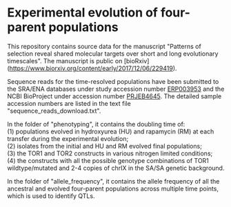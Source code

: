 # Experimental evolution of four-parent populations

This repository contains source data for the manuscript "Patterns of selection reveal shared molecular targets over short and long evolutionary timescales". The manuscript is public on [bioRxiv] (https://www.biorxiv.org/content/early/2017/12/06/229419).

Sequence reads for the time-resolved populations have been submitted to the SRA/ENA databases under study accession number [ERP003953](https://www.ebi.ac.uk/ena/data/view/PRJEB4645) and the NCBI BioProject under accession number [PRJEB4645](https://www.ncbi.nlm.nih.gov/bioproject/?term=PRJEB4645). The detailed sample accession numbers are listed in the text file "sequence_reads_download.txt".

In the folder of "phenotyping", it contains the doubling time of:  
(1) populations evolved in hydroxyurea (HU) and rapamycin (RM) at each transfer during the experimental evolution;  
(2) isolates from the initial and HU and RM evolved final populations;  
(3) the TOR1 and TOR2 constructs in various nitrogen limited conditions;  
(4) the constructs with all the possible genotype combinations of TOR1 wildtype/mutated and 2-4 copies of chrIX in the SA/SA genetic background.

In the folder of "allele_frequency", it contains the allele frequency of all the ancestral and evolved four-parent populations across multiple time points, which is used to identify QTLs.

